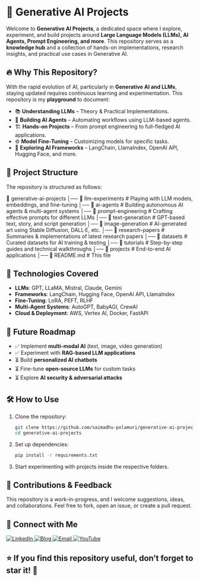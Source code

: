# 🚀 Generative AI Projects

Welcome to **Generative AI Projects**, a dedicated space where I explore, experiment, and build projects around **Large Language Models (LLMs), AI Agents, Prompt Engineering, and more**. This repository serves as a **knowledge hub** and a collection of hands-on implementations, research insights, and practical use cases in Generative AI.

## 🔥 Why This Repository?
With the rapid evolution of AI, particularly in **Generative AI and LLMs**, staying updated requires continuous learning and experimentation. This repository is my **playground** to document:
- 📚 **Understanding LLMs** – Theory & Practical Implementations.
- 🤖 **Building AI Agents** – Automating workflows using LLM-based agents.
- 🏗️ **Hands-on Projects** – From prompt engineering to full-fledged AI applications.
- ⚙️ **Model Fine-Tuning** – Customizing models for specific tasks.
- 📝 **Exploring AI Frameworks** – LangChain, LlamaIndex, OpenAI API, Hugging Face, and more.

## 📂 Project Structure
The repository is structured as follows:

📂 generative-ai-projects │── 📁 llm-experiments # Playing with LLM models, embeddings, and fine-tuning │── 📁 ai-agents # Building autonomous AI agents & multi-agent systems │── 📁 prompt-engineering # Crafting effective prompts for different LLMs │── 📁 text-generation # GPT-based text, story, and script generation │── 📁 image-generation # AI-generated art using Stable Diffusion, DALL·E, etc. │── 📁 research-papers # Summaries & implementations of latest research papers │── 📁 datasets # Curated datasets for AI training & testing │── 📁 tutorials # Step-by-step guides and technical walkthroughs │── 📁 projects # End-to-end AI applications │── 📄 README.md # This file



## 🚀 Technologies Covered
- **LLMs**: GPT, LLaMA, Mistral, Claude, Gemini
- **Frameworks**: LangChain, Hugging Face, OpenAI API, LlamaIndex
- **Fine-Tuning**: LoRA, PEFT, RLHF
- **Multi-Agent Systems**: AutoGPT, BabyAGI, CrewAI
- **Cloud & Deployment**: AWS, Vertex AI, Docker, FastAPI

## 📌 Future Roadmap
- ✅ Implement **multi-modal AI** (text, image, video generation)
- ✅ Experiment with **RAG-based LLM applications**
- ⏳ Build **personalized AI chatbots**
- ⏳ Fine-tune **open-source LLMs** for custom tasks
- ⏳ Explore **AI security & adversarial attacks**

## 🛠 How to Use
1. Clone the repository:
   ```bash
   git clone https://github.com/saimadhu-polamuri/generative-ai-projects.git
   cd generative-ai-projects
2. Set up dependencies:
   ```bash
   pip install -r requirements.txt
3. Start experimenting with projects inside the respective folders.

  ## 📢 Contributions & Feedback
  
This repository is a work-in-progress, and I welcome suggestions, ideas, and collaborations. Feel free to fork, open an issue, or create a pull request.


## 📢 Connect with Me  

<a href="https://www.linkedin.com/in/saimadhu/" target="_blank">
    <img src="https://img.shields.io/badge/LinkedIn-0077B5?style=for-the-badge&logo=linkedin&logoColor=white" alt="LinkedIn">
</a>  
<a href="https://dataaspirant.com/" target="_blank">
    <img src="https://img.shields.io/badge/Blog-21759B?style=for-the-badge&logo=wordpress&logoColor=white" alt="Blog">
</a>  
<a href="mailto:saimadhu@dataaspirant.com">
    <img src="https://img.shields.io/badge/Email-EA4335?style=for-the-badge&logo=gmail&logoColor=white" alt="Email">
</a>   
<a href="https://www.youtube.com/@dataaspirant" target="_blank">
    <img src="https://img.shields.io/badge/YouTube-FF0000?style=for-the-badge&logo=youtube&logoColor=white" alt="YouTube">
</a>



## ⭐ If you find this repository useful, don’t forget to star it! 🌟
